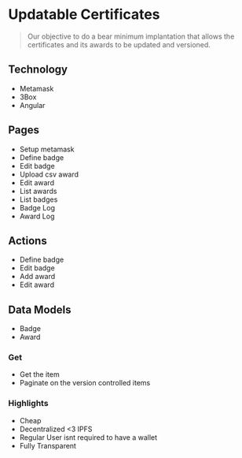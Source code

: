 # Updatable Certificates
> Our objective to do a bear minimum implantation that allows the certificates and its awards to be updated and versioned.

## Technology
- Metamask
- 3Box
- Angular

## Pages
-   Setup metamask
-   Define badge
-   Edit badge
-   Upload csv award
-   Edit award
-   List awards
-   List badges
-   Badge Log
-   Award Log

## Actions
-	Define badge
-	Edit badge
-   Add award
-   Edit award


## Data Models
-   Badge 
-   Award

### Get
-   Get the item
-   Paginate on the version controlled items

### Highlights
-   Cheap
-   Decentralized <3 IPFS
-   Regular User isnt required to have a wallet
-   Fully Transparent